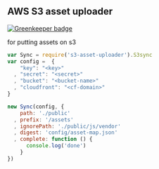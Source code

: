 ## AWS S3 asset uploader

[![Greenkeeper badge](https://badges.greenkeeper.io/mix/s3-asset-uploader.svg)](https://greenkeeper.io/)

for putting assets on s3

``` js
var Sync = require('s3-asset-uploader').S3sync
var config =  {
    "key": "<key>"
  , "secret": "<secret>"
  , "bucket": "<bucket-name>"
  , "cloudfront": "<cf-domain>"
}

new Sync(config, {
    path: './public'
  , prefix: '/assets'
  , ignorePath: './public/js/vendor'
  , digest: 'config/asset-map.json'
  , complete: function () {
      console.log('done')
    }
})
```
